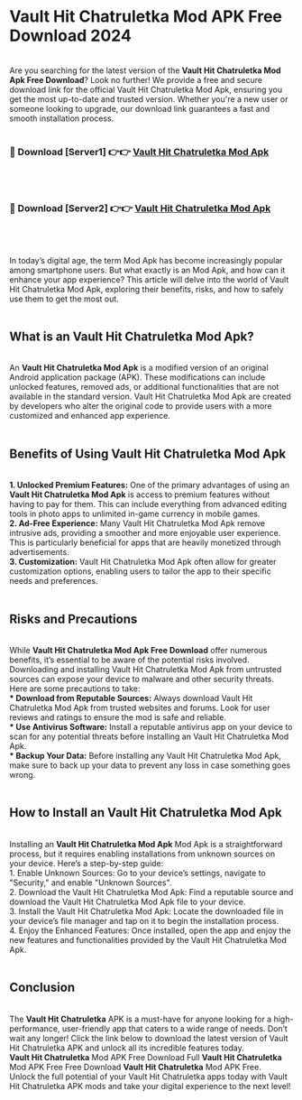 # Vault Hit Chatruletka Mod APK Free Download 2024
<br>
Are you searching for the latest version of the <strong>Vault Hit Chatruletka Mod Apk Free Download</strong>? Look no further! We provide a free and secure download link for the official Vault Hit Chatruletka Mod Apk, ensuring you get the most up-to-date and trusted version. Whether you're a new user or someone looking to upgrade, our download link guarantees a fast and smooth installation process.
<br>
<br>
<h3>🔴 Download [Server1] 👉👉 <a href="https://apk.modyolo.store?title=Vault Hit Chatruletka">Vault Hit Chatruletka Mod Apk</a></h3><br>
<br>
<h3>🔴 Download [Server2] 👉👉 <a href="https://apk.modyolo.store?title=Vault Hit Chatruletka">Vault Hit Chatruletka Mod Apk</a></h3><br>
<br>
<br>
In today’s digital age, the term Mod Apk has become increasingly popular among smartphone users. But what exactly is an Mod Apk, and how can it enhance your app experience? This article will delve into the world of Vault Hit Chatruletka Mod Apk, exploring their benefits, risks, and how to safely use them to get the most out.
<br>
<br>
<h2>What is an Vault Hit Chatruletka Mod Apk?</h2>
<br>
An <strong>Vault Hit Chatruletka Mod Apk</strong> is a modified version of an original Android application package (APK). These modifications can include unlocked features, removed ads, or additional functionalities that are not available in the standard version. Vault Hit Chatruletka Mod Apk are created by developers who alter the original code to provide users with a more customized and enhanced app experience.
<br>
<br>
<h2>Benefits of Using Vault Hit Chatruletka Mod Apk</h2>
<br>
<strong> 1. Unlocked Premium Features:</strong> One of the primary advantages of using an <strong>Vault Hit Chatruletka Mod Apk</strong> is access to premium features without having to pay for them. This can include everything from advanced editing tools in photo apps to unlimited in-game currency in mobile games.
<br>
<strong> 2. Ad-Free Experience:</strong> Many Vault Hit Chatruletka Mod Apk remove intrusive ads, providing a smoother and more enjoyable user experience. This is particularly beneficial for apps that are heavily monetized through advertisements.
<br>
<strong> 3. Customization:</strong> Vault Hit Chatruletka Mod Apk often allow for greater customization options, enabling users to tailor the app to their specific needs and preferences.
<br>
<br>
<h2>Risks and Precautions</h2>
<br>
While <strong>Vault Hit Chatruletka Mod Apk Free Download</strong> offer numerous benefits, it’s essential to be aware of the potential risks involved. Downloading and installing Vault Hit Chatruletka Mod Apk from untrusted sources can expose your device to malware and other security threats. Here are some precautions to take:
<br>
<strong> * Download from Reputable Sources:</strong> Always download Vault Hit Chatruletka Mod Apk from trusted websites and forums. Look for user reviews and ratings to ensure the mod is safe and reliable.
<br>
<strong> * Use Antivirus Software:</strong> Install a reputable antivirus app on your device to scan for any potential threats before installing an Vault Hit Chatruletka Mod Apk.
<br>
<strong> * Backup Your Data:</strong> Before installing any Vault Hit Chatruletka Mod Apk, make sure to back up your data to prevent any loss in case something goes wrong.
<br>
<br>
<h2>How to Install an Vault Hit Chatruletka Mod Apk</h2>
<br>
Installing an <strong>Vault Hit Chatruletka Mod Apk</strong> Mod Apk is a straightforward process, but it requires enabling installations from unknown sources on your device. Here’s a step-by-step guide:
<br>
 1. Enable Unknown Sources: Go to your device’s settings, navigate to "Security," and enable "Unknown Sources".
<br>
 2. Download the Vault Hit Chatruletka Mod Apk: Find a reputable source and download the Vault Hit Chatruletka Mod Apk file to your device.
<br>
 3. Install the Vault Hit Chatruletka Mod Apk: Locate the downloaded file in your device’s file manager and tap on it to begin the installation process.
<br>
 4. Enjoy the Enhanced Features: Once installed, open the app and enjoy the new features and functionalities provided by the Vault Hit Chatruletka Mod Apk.
<br>
<br>
<h2><strong>Conclusion</strong></h2>
<br>
The <strong>Vault Hit Chatruletka</strong> APK is a must-have for anyone looking for a high-performance, user-friendly app that caters to a wide range of needs. Don’t wait any longer! Click the link below to download the latest version of Vault Hit Chatruletka APK and unlock all its incredible features today.
<br>
<strong>Vault Hit Chatruletka</strong> Mod APK Free Download Full <strong>Vault Hit Chatruletka</strong> Mod APK Free Free Download <strong>Vault Hit Chatruletka</strong> Mod APK Free.
<br>
Unlock the full potential of your Vault Hit Chatruletka apps today with Vault Hit Chatruletka APK mods and take your digital experience to the next level!

